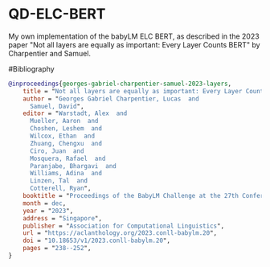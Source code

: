 # QD-ELC-BERT
My own implementation of the babyLM ELC BERT, as described in the 2023 paper "Not all layers are equally as important: Every Layer Counts BERT" by Charpentier and Samuel. 

#Bibliography

```bibtex
@inproceedings{georges-gabriel-charpentier-samuel-2023-layers,
    title = "Not all layers are equally as important: Every Layer Counts {BERT}",
    author = "Georges Gabriel Charpentier, Lucas  and
      Samuel, David",
    editor = "Warstadt, Alex  and
      Mueller, Aaron  and
      Choshen, Leshem  and
      Wilcox, Ethan  and
      Zhuang, Chengxu  and
      Ciro, Juan  and
      Mosquera, Rafael  and
      Paranjabe, Bhargavi  and
      Williams, Adina  and
      Linzen, Tal  and
      Cotterell, Ryan",
    booktitle = "Proceedings of the BabyLM Challenge at the 27th Conference on Computational Natural Language Learning",
    month = dec,
    year = "2023",
    address = "Singapore",
    publisher = "Association for Computational Linguistics",
    url = "https://aclanthology.org/2023.conll-babylm.20",
    doi = "10.18653/v1/2023.conll-babylm.20",
    pages = "238--252",
}
```
